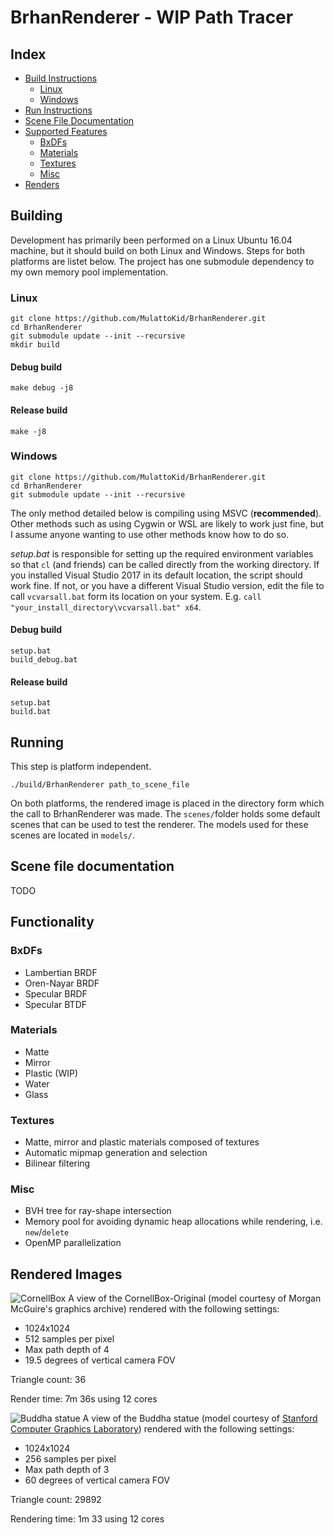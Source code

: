 # BrhanRenderer - WIP Path Tracer

## Index
- [Build Instructions](#building)
  - [Linux](#linux)
  - [Windows](#windows)
- [Run Instructions](#running)
- [Scene File Documentation](#scene-file-documentation)
- [Supported Features](#functionality)
  - [BxDFs](#bxdfs)
  - [Materials](#materials)
  - [Textures](#textures)
  - [Misc](#misc)
- [Renders](#rendered-images)

## Building
Development has primarily been performed on a Linux Ubuntu 16.04 machine, but it should build on both Linux and Windows. Steps for both platforms are listet below. The project has one submodule dependency to my own memory pool implementation.
### Linux
```
git clone https://github.com/MulattoKid/BrhanRenderer.git 
cd BrhanRenderer
git submodule update --init --recursive
mkdir build
```
#### Debug build
```
make debug -j8
```
#### Release build
```
make -j8
```

### Windows
```
git clone https://github.com/MulattoKid/BrhanRenderer.git
cd BrhanRenderer
git submodule update --init --recursive
```
The only method detailed below is compiling using MSVC (**recommended**). Other methods such as using Cygwin or WSL are likely to work just fine, but I assume anyone wanting to use other methods know how to do so.

*setup.bat* is responsible for setting up the required environment variables so that ```cl``` (and friends) can be called directly from the working directory. If you installed Visual Studio 2017 in its default location, the script should work fine. If not, or you have a different Visual Studio version, edit the file to call ```vcvarsall.bat``` form its location on your system. E.g. ```call "your_install_directory\vcvarsall.bat" x64```.
#### Debug build
```
setup.bat
build_debug.bat
```
#### Release build
```
setup.bat
build.bat
```

## Running
This step is platform independent.
```
./build/BrhanRenderer path_to_scene_file
```
On both platforms, the rendered image is placed in the directory form which the call to BrhanRenderer was made. The ```scenes/```folder holds some default scenes that can be used to test the renderer. The models used for these scenes are located in ```models/```.

## Scene file documentation
TODO

## Functionality
### BxDFs
- Lambertian BRDF
- Oren-Nayar BRDF
- Specular BRDF
- Specular BTDF
### Materials
- Matte
- Mirror
- Plastic (WIP)
- Water
- Glass
### Textures
- Matte, mirror and plastic materials composed of textures
- Automatic mipmap generation and selection
- Bilinear filtering
### Misc
- BVH tree for ray-shape intersection
- Memory pool for avoiding dynamic heap allocations while rendering, i.e. ```new```/```delete```
- OpenMP parallelization

## Rendered Images
![CornellBox](https://i.imgur.com/DGFBV83.png)
A view of the CornellBox-Original (model courtesy of Morgan McGuire's graphics archive) rendered with the following settings:
- 1024x1024
- 512 samples per pixel
- Max path depth of 4
- 19.5 degrees of vertical camera FOV

Triangle count: 36

Render time: 7m 36s using 12 cores

![Buddha statue](https://i.imgur.com/0GbiD1E.png)
A view of the Buddha statue (model courtesy of [Stanford Computer Graphics Laboratory](http://graphics.stanford.edu/data/3Dscanrep/)) rendered with the following settings:
- 1024x1024
- 256 samples per pixel
- Max path depth of 3
- 60 degrees of vertical camera FOV

Triangle count: 29892

Rendering time: 1m 33 using 12 cores
